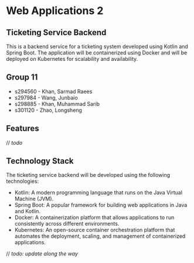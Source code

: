 # Web Applications 2

## Ticketing Service Backend

This is a backend service for a ticketing system developed using Kotlin and Spring Boot. The application will be containerized using Docker and will be deployed on Kubernetes for scalability and availability.

## Group 11
* s294560 - Khan, Sarmad Raees
* s297984 - Wang, Junbaio
* s298885 - Khan, Muhammad Sarib
* s301120 - Zhao, Longsheng

## Features

// *todo*

## Technology Stack
The ticketing service backend will be developed using the following technologies:

* Kotlin: A modern programming language that runs on the Java Virtual Machine (JVM).
* Spring Boot: A popular framework for building web applications in Java and Kotlin.
* Docker: A containerization platform that allows applications to run consistently across different environments.
* Kubernetes: An open-source container orchestration platform that automates the deployment, scaling, and management of containerized applications.

// *todo: update along the way*